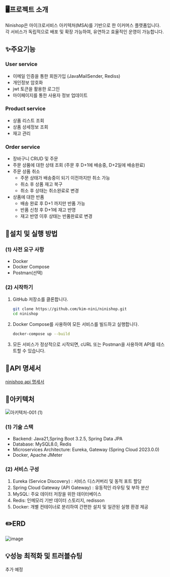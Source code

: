 ## 🖥️프로젝트 소개
Ninishop은 마이크로서비스 아키텍처(MSA)를 기반으로 한 이커머스 플랫폼입니다. <br>
각 서비스가 독립적으로 배포 및 확장 가능하여, 유연하고 효율적인 운영이 가능합니다.

## ✨주요기능
### User service
- 이메일 인증을 통한 회원가입 (JavaMailSender, Rediss)
- 개인정보 암호화
- jwt 토큰을 활용한 로그인
- 마이페이지를 통한 사용자 정보 업데이트

### Product service
- 상품 리스트 조회
- 상품 상세정보 조회
- 재고 관리

### Order service
- 장바구니 CRUD 및 주문
- 주문 상품에 대한 상태 조회 (주문 후 D+1에 배송중, D+2일에 배송완료)
- 주문 상품 취소
  - 주문 상태가 배송중이 되기 이전까지만 취소 가능
  - 취소 후 상품 재고 복구
  - 취소 후 상태는 취소완료로 변경
- 상품에 대한 반품
  - 배송 완료 후 D+1 까지만 반품 가능
  - 반품 신청 후 D+1에 재고 반영
  - 재고 반영 이후 상태는 반품완료로 변경


## 🚀설치 및 실행 방법
### (1) 사전 요구 사항
- Docker
- Docker Compose
- Postman(선택)

### (2) 시작하기
1. GitHub 저장소를 클론합니다.
   ```sh
   git clone https://github.com/kim-nini/ninishop.git
   cd ninishop
   ```
2. Docker Compose를 사용하여 모든 서비스를 빌드하고 실행합니다.
   ```sh
   docker-compose up --build
   ```
3. 모든 서비스가 정상적으로 시작되면, cURL 또는 Postman을 사용하여 API를 테스트할 수 있습니다.
  
## 📜API 명세서
 [ninishop api 명세서](https://documenter.getpostman.com/view/34469315/2sA3QwcAMo)

## 📐아키텍처
![아키텍처-001 (1)](https://github.com/kim-nini/ninishop/assets/144877020/35075726-eecc-404f-be1f-f211d6270e24)
### (1) 기술 스택
- Backend: Java21,Spring Boot 3.2.5,  Spring Data JPA
- Database: MySQL8.0, Redis
- Microservices Architecture: Eureka, Gateway (Spring Cloud 2023.0.0)
- Docker, Apache JMeter
### (2) 서비스 구성
1. Eureka (Service Discovery) : 서비스 디스커버리 및 동적 포트 할당
2. Spring Cloud Gateway (API Gateway) : 유동적인 라우팅 및 부하 분산
3. MySQL: 주요 데이터 저장을 위한 데이터베이스
4. Redis: 인메모리 기반 데이터 스토리지, redisson
5. Docker: 개별 컨테이너로 분리하여 간편한 설치 및 일관된 실행 환경 제공

## ✏️ERD
![image](https://github.com/kim-nini/ninishop/assets/144877020/a77cacbf-0567-4bd9-9897-8930ae304b9b)


## 💡성능 최적화 및 트러블슈팅
추가 예정 

